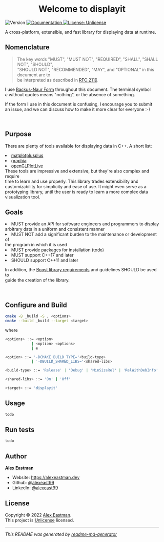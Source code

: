 <h1 align="center">Welcome to displayit</h1>
<p>
  <img alt="Version" src="https://img.shields.io/badge/version-0.0.1-blue.svg?cacheSeconds=2592000" />
  <a href="todo" target="_blank">
    <img alt="Documentation" src="https://img.shields.io/badge/documentation-some-orange.svg" />
  </a>
  <a href="https://unlicense.org" target="_blank">
    <img alt="License: Unlicense" src="https://img.shields.io/badge/License-Unlicense-yellow.svg" />
  </a>
  <!-- <a href="https://twitter.com/-" target="_blank">
    <img alt="Twitter: -" src="https://img.shields.io/twitter/follow/-.svg?style=social" />
  </a> -->
</p>

A cross-platform, extensible, and fast library for displaying data at runtime.

<!-- ### [Homepage](todo)

### [Demo](todo) -->

## Nomenclature
> The key words "MUST", "MUST NOT", "REQUIRED", "SHALL", "SHALL NOT", "SHOULD",<br>
> "SHOULD NOT", "RECOMMENDED",  "MAY", and "OPTIONAL" in this document are to<br>
> be interpreted as described in [RFC 2119](https://www.rfc-editor.org/rfc/rfc2119).

I use [Backus-Naur Form](https://en.wikipedia.org/wiki/Backus%E2%80%93Naur_form)
throughout this document. The terminal symbol<br>
*e* without quotes means "nothing", or the absence of something.

If the form I use in this document is confusing, I encourage you to submit<br>
an issue, and we can discuss how to make it more clear for everyone :-)

<br>

## Purpose
There are plenty of tools available for displaying data in C++. A short list:<br>

<li> <a href=https://github.com/alandefreitas/matplotplusplus>matplotplusplus</a>
<li> <a href=https://github.com/graphia-app/graphia>graphia</a>
<li> <a href=https://github.com/tbattz/openGLPlotLive>openGLPlotLive</a>

<br>
These tools are impressive and extensive, but they're also complex and require<br>
time to learn and use properly. This library trades extensibility and<br>
customizability for simplicity and ease of use. It might even serve as a<br>
prototyping library, until the user is ready to learn a more complex data<br>
visualization tool.

<br>

## Goals
<li> MUST provide an API for software engineers and programmers to display<br>
     arbitrary data in a uniform and consistent manner
<li> MUST NOT add a significant burden to the maintenance or development of<br>
the program in which it is used
<li> MUST provide packages for installation (todo)
<li> MUST support C++17 and later
<li> SHOULD support C++11 and later

<br>

In addition, the
[Boost library requirements](https://www.boost.org/doc/libs/1_34_0/more/lib_guide.htm)
and guidelines SHOULD be used to<br>
guide the creation of the library.

<br>

## Configure and Build

```sh
cmake -B _build -S . <options>
cmake --build _build --target <target>
```
where
```sh
<options> ::= <option>
            | <option> <options>
            | e

<option> ::= '-DCMAKE_BUILD_TYPE='<build-type>
            | '-DBUILD_SHARED_LIBS='<shared-libs>

<build-type> ::= 'Release' | 'Debug' | 'MinSizeRel' | 'RelWithDebInfo'

<shared-libs> ::= 'On' | 'Off'

<target> ::= 'displayit'
```

## Usage

```sh
todo
```

## Run tests

```sh
todo
```

## Author

**Alex Eastman**
<!-- * Twitter: [@-](https://twitter.com/-) -->

* Website: https://alexeastman.dev
* Github: [@alexeast99](https://github.com/alexeast99)
* LinkedIn: [@alexeast99](https://linkedin.com/in/alexeast99)

<!--
## Contributing

Contributions, issues and feature requests are welcome!<br />Feel free to check [issues page](todo). You can also take a look at the [contributing guide](todo).-->

## License

Copyright © 2022 [Alex Eastman](https://github.com/alexeast99).<br />
This project is [Unlicense](https://unlicense.org) licensed.

***
_This README was generated by [readme-md-generator](https://github.com/kefranabg/readme-md-generator)_